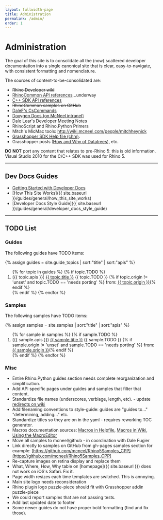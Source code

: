 ```yaml
---
layout: fullwidth-page
title: Administration
permalink: /admin/
order: 1
---
```


# Administration

The goal of this site is to consolidate all the (now) scattered developer documentation into a single canonical site that is clear, easy-to-navigate, with consistent formatting and nomenclature.

The sources of content-to-be-consolidated are:

- <strike>Rhino Developer wiki</strike>
- [RhinoCommon API references](http://4.rhino3d.com/5/rhinocommon/)...underway
- [C++ SDK API references](http://4.rhino3d.com/5/rhinocppsdk/idx.html)
- <strike>RhinoCommon samples on GitHub</strike>
- [DaleF's CsCommands](https://github.com/dalefugier/SampleCsCommands/)
- [Doxygen Docs (on McNeel intranet)](http://phab.mcneel.com/docs/rhino/6/rhinocommon/)
- Dale Lear's Developer Meeting Notes
- RhinoScript and Rhino.Python Primers
- Mitch's MicMac tools: http://wiki.mcneel.com/people/mitchheynick
- [Grasshopper SDK Help file (chm)](http://s3.amazonaws.com/files.na.mcneel.com/grasshopper/1.0/docs/en/GrasshopperSDK.chm).
- Grasshopper posts ([How and Why of Datatrees](http://www.grasshopper3d.com/forum/topics/the-why-and-how-of-data-trees)), etc.

**DO NOT** port any content that relates to pre-Rhino 5: this is old information.  Visual Studio 2010 for the C/C++ SDK was used for Rhino 5.

---

## Dev Docs Guides

- [Getting Started with Developer Docs](https://github.com/mcneel/developer-rhino3d-com/blob/gh-pages/README.md)
- [How This Site Works]({{ site.baseurl }}/guides/general/how_this_site_works)
- [Developer Docs Style Guide]({{ site.baseurl }}/guides/general/developer_docs_style_guide)

---

## TODO List

### Guides

The following guides have TODO items:

{% assign guides = site.guide_topics | sort:"title" | sort:"apis" %}
<div class="trigger">
  <ol>
  {% for topic in guides %}
    {% if topic.TODO %}
      <li>
        ({{ topic.apis }}) <a class="page-link" href="{{ topic.url | prepend: site.baseurl }}">{{ topic.title }}</a> {{ topic.TODO }} {% if topic.origin != 'unset' and topic.TODO == 'needs porting' %} from: <a href="{{ topic.origin }}">{{ topic.origin }}</a>{% endif %}
      </li>
    {% endif %}
  {% endfor %}
  </ol>
</div>

### Samples

The following samples have TODO items:

{% assign samples = site.samples | sort:"title" | sort:"apis" %}
<div class="trigger">
  <ol>
  {% for sample in samples %}
    {% if sample.TODO %}
      <li>
        ({{ sample.apis }}) <a class="page-link" href="{{ sample.url | prepend: site.baseurl }}">{{ sample.title }}</a>  {{ sample.TODO }} {% if sample.origin != 'unset'  and sample.TODO == 'needs porting' %} from: <a href="{{ sample.origin }}">{{ sample.origin }}</a>{% endif %}
    </li>
    {% endif %}
  {% endfor %}
  </ol>
</div>

### Misc

- Entire Rhino.Python guides section needs complete reorganization and simplification.
- Add API specific pages under guides and samples that filter that content.
- Standardize file names (underscores, verbiage, length, etc). - update [redirects on wiki](https://wiki.mcneel.com/homepage?do=admin&page=redirect)
- Add filenaming conventions to style-guide: guides are "guides to..." "determining, adding..." etc.
- Standardize titles so they are on in the yaml - requires reworking TOC generator.
- Macros documentation sources: [Macros in Helpfile](http://docs.mcneel.com/rhino/5/help/en-us/information/rhinoscripting.htm), [Macros in Wiki](http://wiki.mcneel.com/rhino/basicmacros), [Using the MacroEditor](http://wiki.mcneel.com/developer/macroscriptsetup)
- Move all samples to mcneel/github - in coordination with Dale Fugier
- Link directly to samples on GitHub from gh-pages samples section for example: [https://github.com/mcneel/Rhino5Samples_CPP](https://github.com/mcneel/Rhino5Samples_CPP)
- Re-capture images on retina display and replace them
- What, Where, How, Why table on [homepage]({{ site.baseurl }}) does not work on iOS's Safari.  Fix it.
- Page width resizes each time templates are switched.  This is annoying.
- Main site logo needs reconsideration
- Rhino plugin logo puzzle-piece should fit with Grasshopper addin puzzle-piece
- We could report samples that are not passing tests.
- Add last updated date to footer
- Some newer guides do not have proper bold formatting (find and fix those).
